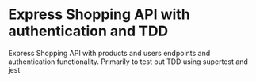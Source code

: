 # Express Shopping API with authentication and TDD

Express Shopping API with products and users endpoints and authentication functionality.
Primarily to test out TDD using supertest and jest